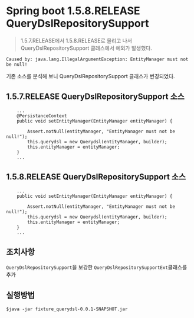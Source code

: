 Spring boot 1.5.8.RELEASE QueryDslRepositorySupport
===================================================

> 1.5.7.RELEASE에서 1.5.8.RELEASE로 올리고 나서
> QueryDslRepositorySupport 클래스에서 예외가 발생했다.

```sbtshell
Caused by: java.lang.IllegalArgumentException: EntityManager must not be null!

```

기존 소스를 분석해 보니 QueryDslRepositorySupport 클래스가 변경되었다.

## 1.5.7.RELEASE QueryDslRepositorySupport 소스
```sbtshell
	...
	@PersistanceContext
	public void setEntityManager(EntityManager entityManager) {

		Assert.notNull(entityManager, "EntityManager must not be null!");
		this.querydsl = new Querydsl(entityManager, builder);
		this.entityManager = entityManager;
	}
	...

```

## 1.5.8.RELEASE QueryDslRepositorySupport 소스
```sbtshell
	...
	public void setEntityManager(EntityManager entityManager) {

		Assert.notNull(entityManager, "EntityManager must not be null!");
		this.querydsl = new Querydsl(entityManager, builder);
		this.entityManager = entityManager;
	}
	...

```

## 조치사항
`QueryDslRepositorySupport`을 보강한 `QueryDslRepositorySupportExt`클래스를 추가


## 실행방법
```sbtshell
$java -jar fixture_querydsl-0.0.1-SNAPSHOT.jar
```